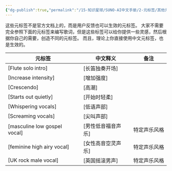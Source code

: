 ```yaml
---
{"dg-publish":true,"permalink":"/15-知识星球/SUNO-AI中文手册/2-元标签/其他元标签/","dgPassFrontmatter":true,"created":"2024-07-30T22:39:37.043+08:00","updated":"2024-07-31T23:08:02.372+08:00"}
---
```



这些元标签不是官方文档上的，而是用户反馈也可以生效的元标签。
大家不需要完全参照下面的元标签来编写歌词，但是这些标签可以给你提供一些灵感，然后根据你自己的需要，创造不同的元标签。
而且，理论上你直接使用中文元标签，也是生效的。


| 元标签                          | 中文释义       | 备注     |
| ---------------------------- | ---------- | ------ |
| [Flute solo intro]           | [长笛独奏开场]   |        |
| [Increase intensity]         | [增加强度]     |        |
| [Crescendo]                  | [高潮]       |        |
| [Starts out quietly]         | [开始时轻柔]    |        |
| [Whispering vocals]          | [低语声部]     |        |
| [Screaming vocals]           | [尖叫声部]     |        |
| [masculine low gospel vocal] | [男性低音福音声乐] | 特定声乐风格 |
| [feminine high airy vocal]   | [女性高音空灵声乐] | 特定声乐风格 |
| [UK rock male vocal]         | [英国摇滚男声]   | 特定声乐风格 |
